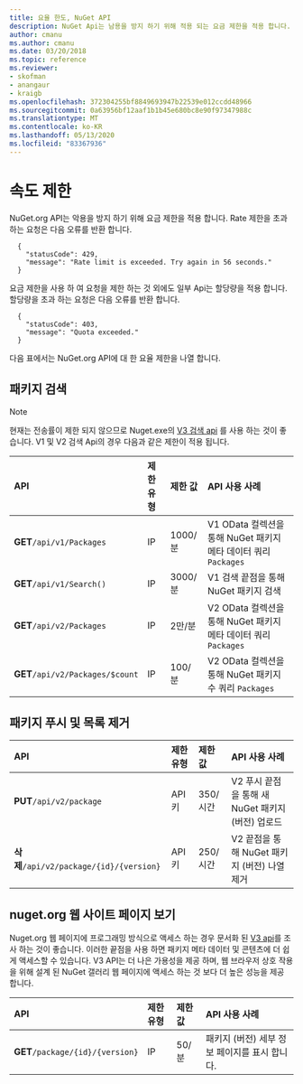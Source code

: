 ```yaml
---
title: 요율 한도, NuGet API
description: NuGet Api는 남용을 방지 하기 위해 적용 되는 요금 제한을 적용 합니다.
author: cmanu
ms.author: cmanu
ms.date: 03/20/2018
ms.topic: reference
ms.reviewer:
- skofman
- anangaur
- kraigb
ms.openlocfilehash: 372304255bf8849693947b22539e012ccdd48966
ms.sourcegitcommit: 0a63956bf12aaf1b1b45e680bc8e90f97347988c
ms.translationtype: MT
ms.contentlocale: ko-KR
ms.lasthandoff: 05/13/2020
ms.locfileid: "83367936"
---
```

# <a name="rate-limits"></a>속도 제한

NuGet.org API는 악용을 방지 하기 위해 요금 제한을 적용 합니다. Rate 제한을 초과 하는 요청은 다음 오류를 반환 합니다. 

  ~~~
    {
      "statusCode": 429,
      "message": "Rate limit is exceeded. Try again in 56 seconds."
    }
  ~~~

요금 제한을 사용 하 여 요청을 제한 하는 것 외에도 일부 Api는 할당량을 적용 합니다. 할당량을 초과 하는 요청은 다음 오류를 반환 합니다.

  ~~~
    {
      "statusCode": 403,
      "message": "Quota exceeded."
    }
  ~~~

다음 표에서는 NuGet.org API에 대 한 요율 제한을 나열 합니다.

## <a name="package-search"></a>패키지 검색

> [!Note]
> 현재는 전송률이 제한 되지 않으므로 Nuget.exe의 [V3 검색 api](search-query-service-resource.md) 를 사용 하는 것이 좋습니다. V1 및 V2 검색 Api의 경우 다음과 같은 제한이 적용 됩니다.

| API | 제한 유형 | 제한 값 | API 사용 사례 |
|:---|:---|:---|:---|
**GET**`/api/v1/Packages` | IP | 1000/분 | V1 OData 컬렉션을 통해 NuGet 패키지 메타 데이터 쿼리 `Packages` |
**GET**`/api/v1/Search()` | IP | 3000/분 | V1 검색 끝점을 통해 NuGet 패키지 검색 | 
**GET**`/api/v2/Packages` | IP | 2만/분 | V2 OData 컬렉션을 통해 NuGet 패키지 메타 데이터 쿼리 `Packages` | 
**GET**`/api/v2/Packages/$count` | IP | 100/분 | V2 OData 컬렉션을 통해 NuGet 패키지 수 쿼리 `Packages` | 

## <a name="package-push-and-unlist"></a>패키지 푸시 및 목록 제거

| API | 제한 유형 | 제한 값 | API 사용 사례 | 
|:---|:---|:---|:--- |
**PUT**`/api/v2/package` | API 키 | 350/시간 | V2 푸시 끝점을 통해 새 NuGet 패키지 (버전) 업로드 
**삭제**`/api/v2/package/{id}/{version}` | API 키 | 250/시간 | V2 끝점을 통해 NuGet 패키지 (버전) 나열 제거 

## <a name="nugetorg-website-page-views"></a>nuget.org 웹 사이트 페이지 보기

Nuget.org 웹 페이지에 프로그래밍 방식으로 액세스 하는 경우 문서화 된 [V3 api](overview.md)를 조사 하는 것이 좋습니다. 이러한 끝점을 사용 하면 패키지 메타 데이터 및 콘텐츠에 더 쉽게 액세스할 수 있습니다. V3 API는 더 나은 가용성을 제공 하며, 웹 브라우저 상호 작용을 위해 설계 된 NuGet 갤러리 웹 페이지에 액세스 하는 것 보다 더 높은 성능을 제공 합니다.

| API | 제한 유형 | 제한 값 | API 사용 사례 | 
|:---|:---|:---|:--- |
**GET**`/package/{id}/{version}` | IP | 50/분 | 패키지 (버전) 세부 정보 페이지를 표시 합니다. 
